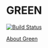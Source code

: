 # GREEN

[![Build Status](https://travis-ci.org/tony-o/perl6-green.svg)](https://travis-ci.org/tony-o/perl6-green)

[About Green](http://ugexe.com/parallel-testing-and-a-perilous-pilgrimage/)
